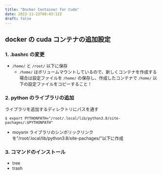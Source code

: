 ```yaml
---
title: "Docker Container for Cuda"
date: 2022-11-22T08:43:12Z
draft: false 
---
```


## docker の cuda コンテナの追加設定
### 1. .bashrc の変更
- `/home/` と `/root/` 以下に保存
   - `/home/` はボリュームマウントしているので、新しくコンテナを作成する場合は設定ファイルを `/home/` の保存し、作成したコンテナで `/home/` 以下の設定ファイルをコピーすること！

### 2. python のライブラリの追加
ライブラリを追加するディレクトリにパスを通す
```
$ export PYTHONPATH="/root/.local/lib/python3.8/site-pachages/:$PYTHONPATH"
```
- moysnn ライブラリのシンボリックリンクを"/root/.local/lib/python3.8/site-pachages/"以下に作成

### 3. コマンドのインストール
- tree
- trash